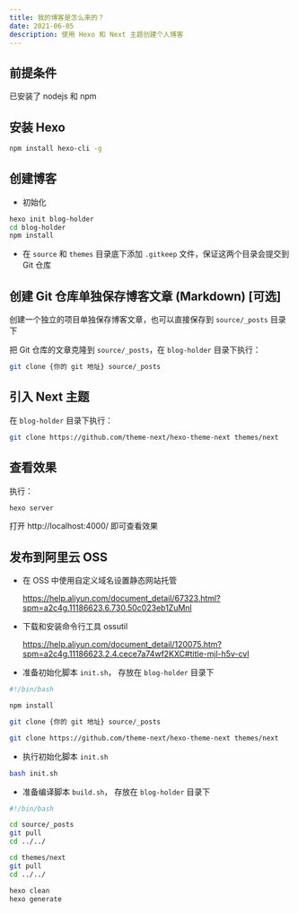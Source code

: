 ```yaml
---
title: 我的博客是怎么来的？
date: 2021-06-05
description: 使用 Hexo 和 Next 主题创建个人博客
---
```


## 前提条件

已安装了 nodejs 和 npm

## 安装 Hexo

``` bash
npm install hexo-cli -g
``` 

## 创建博客

- 初始化

``` bash
hexo init blog-holder
cd blog-holder
npm install
``` 

- 在 `source` 和 `themes` 目录底下添加 `.gitkeep` 文件，保证这两个目录会提交到 Git 仓库


## 创建 Git 仓库单独保存博客文章 (Markdown) [可选]

创建一个独立的项目单独保存博客文章，也可以直接保存到 `source/_posts` 目录下

把 Git 仓库的文章克隆到 `source/_posts`，在 `blog-holder` 目录下执行：

``` bash
git clone {你的 git 地址} source/_posts
``` 

## 引入 Next 主题

在 `blog-holder` 目录下执行：

``` bash
git clone https://github.com/theme-next/hexo-theme-next themes/next
``` 

## 查看效果

执行：

``` bash
hexo server
``` 

打开 http://localhost:4000/ 即可查看效果


## 发布到阿里云 OSS

- 在 OSS 中使用自定义域名设置静态网站托管

  https://help.aliyun.com/document_detail/67323.html?spm=a2c4g.11186623.6.730.50c023eb1ZuMnl

- 下载和安装命令行工具 ossutil

  https://help.aliyun.com/document_detail/120075.htm?spm=a2c4g.11186623.2.4.cece7a74wf2KXC#title-mjl-h5v-cvl



- 准备初始化脚本 `init.sh`， 存放在 `blog-holder` 目录下

``` bash
#!/bin/bash

npm install

git clone {你的 git 地址} source/_posts

git clone https://github.com/theme-next/hexo-theme-next themes/next
``` 

- 执行初始化脚本 `init.sh`

``` bash
bash init.sh
``` 

- 准备编译脚本 `build.sh`， 存放在 `blog-holder` 目录下

``` bash
#!/bin/bash

cd source/_posts 
git pull
cd ../../

cd themes/next
git pull
cd ../../

hexo clean
hexo generate
``` 
